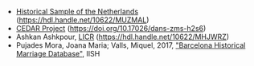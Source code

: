 - [Historical Sample of the Netherlands](https://iisg.amsterdam/en/hsn) (<https://hdl.handle.net/10622/MUZMAL>)
- [CEDAR Project](https://github.com/CEDAR-project) (<https://doi.org/10.17026/dans-zms-h2s6>)
- Ashkan Ashkpour, [LICR](http://licr.io) (<https://hdl.handle.net/10622/MHJWRZ>)
- Pujades Mora, Joana Maria; Valls, Miquel, 2017, ["Barcelona Historical Marriage Database"](https://hdl.handle.net/10622/SDZPFE), IISH
